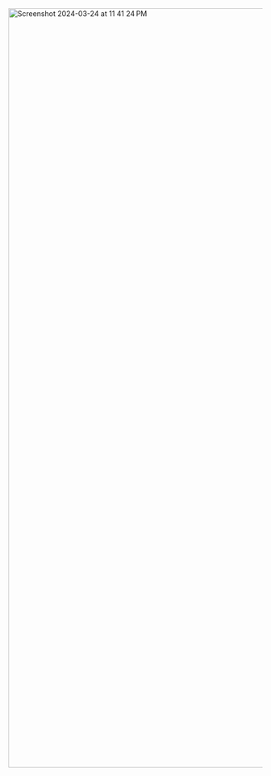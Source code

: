 <img width="1506" alt="Screenshot 2024-03-24 at 11 41 24 PM" src="https://github.com/Anubhav9287/Django_stock/assets/31099562/56b23bcf-5988-4153-b166-5589d72f0d76">
